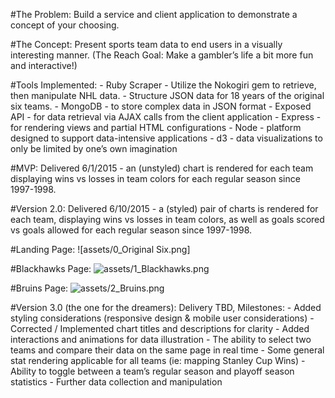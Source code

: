 #The Problem:
Build a service and client application to demonstrate a concept of your choosing.

#The Concept:
Present sports team data to end users in a visually interesting manner. (The Reach Goal: Make a gambler’s life a bit more fun and interactive!)

#Tools Implemented:
	- Ruby Scraper - Utilize the Nokogiri gem to retrieve, then manipulate NHL data.
	- Structure JSON data for 18 years of the original six teams.
	- MongoDB - to store complex data in JSON format
	- Exposed API - for data retrieval via AJAX calls from the client application
	- Express - for rendering views and partial HTML configurations
	- Node - platform designed to support data-intensive applications
	- d3 - data visualizations to only be limited by one’s own imagination

#MVP:
Delivered 6/1/2015 - an (unstyled) chart is rendered for each team displaying wins vs losses in team colors for each regular season since 1997-1998.

#Version 2.0:
Delivered 6/10/2015 - a (styled) pair of charts is rendered for each team, displaying wins vs losses in team colors, as well as goals scored vs goals allowed for each regular season since 1997-1998.

#Landing Page:
![assets/0_Original Six.png]

#Blackhawks Page:
![assets/1_Blackhawks.png]()

#Bruins Page:
![assets/2_Bruins.png]()

#Version 3.0 (the one for the dreamers):
Delivery TBD, Milestones:
	- Added styling considerations (responsive design & mobile user considerations)
	- Corrected / Implemented chart titles and descriptions for clarity
	- Added interactions and animations for data illustration
	- The ability to select two teams and compare their data on the same page in real time
	- Some general stat rendering applicable for all teams (ie: mapping Stanley Cup Wins)
	- Ability to toggle between a team’s regular season and playoff season statistics
	- Further data collection and manipulation
